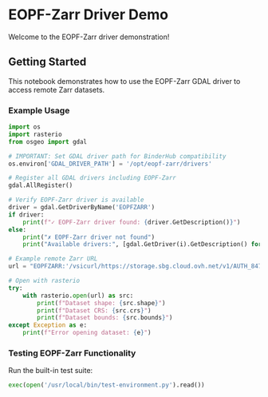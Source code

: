 # EOPF-Zarr Driver Demo

Welcome to the EOPF-Zarr driver demonstration!

## Getting Started

This notebook demonstrates how to use the EOPF-Zarr GDAL driver to access remote Zarr datasets.

### Example Usage

```python
import os
import rasterio
from osgeo import gdal

# IMPORTANT: Set GDAL driver path for BinderHub compatibility
os.environ['GDAL_DRIVER_PATH'] = '/opt/eopf-zarr/drivers'

# Register all GDAL drivers including EOPF-Zarr
gdal.AllRegister()

# Verify EOPF-Zarr driver is available
driver = gdal.GetDriverByName('EOPFZARR')
if driver:
    print(f"✓ EOPF-Zarr driver found: {driver.GetDescription()}")
else:
    print("✗ EOPF-Zarr driver not found")
    print("Available drivers:", [gdal.GetDriver(i).GetDescription() for i in range(min(10, gdal.GetDriverCount()))])

# Example remote Zarr URL
url = "EOPFZARR:'/vsicurl/https://storage.sbg.cloud.ovh.net/v1/AUTH_8471d76cdd494d98a078f28b195dace4/sentinel-1-public/demo_product/grd/S01SIWGRH_20240201T164915_0025_A146_S000_5464A_VH.zarr'"

# Open with rasterio
try:
    with rasterio.open(url) as src:
        print(f"Dataset shape: {src.shape}")
        print(f"Dataset CRS: {src.crs}")
        print(f"Dataset bounds: {src.bounds}")
except Exception as e:
    print(f"Error opening dataset: {e}")
```

### Testing EOPF-Zarr Functionality

Run the built-in test suite:

```python
exec(open('/usr/local/bin/test-environment.py').read())
```
